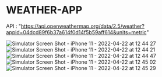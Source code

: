 # WEATHER-APP

API :
"https://api.openweathermap.org/data/2.5/weather?appid=04dcd89f6b37a614f0d14f5b59aff614&units=metric"













![Simulator Screen Shot - iPhone 11 - 2022-04-22 at 12 44 27](https://user-images.githubusercontent.com/81331435/164681669-103e05ed-9e2f-4f48-b62d-eab6645362c3.png)
![Simulator Screen Shot - iPhone 11 - 2022-04-22 at 12 44 21](https://user-images.githubusercontent.com/81331435/164681703-0cab626c-f3f0-4c6f-9eb8-50b9960238cd.png)
![Simulator Screen Shot - iPhone 11 - 2022-04-22 at 12 44 47](https://user-images.githubusercontent.com/81331435/164681712-9d7afbf1-6cff-4046-a002-2bf5d12211e2.png)
![Simulator Screen Shot - iPhone 11 - 2022-04-22 at 12 45 02](https://user-images.githubusercontent.com/81331435/164681720-cb0c328a-9eb9-47fa-a7ae-3e17b631cbdf.png)
![Simulator Screen Shot - iPhone 11 - 2022-04-22 at 12 45 29](https://user-images.githubusercontent.com/81331435/164681722-c5223e93-cbe3-4737-90fe-57c6e04e4f9a.png)
